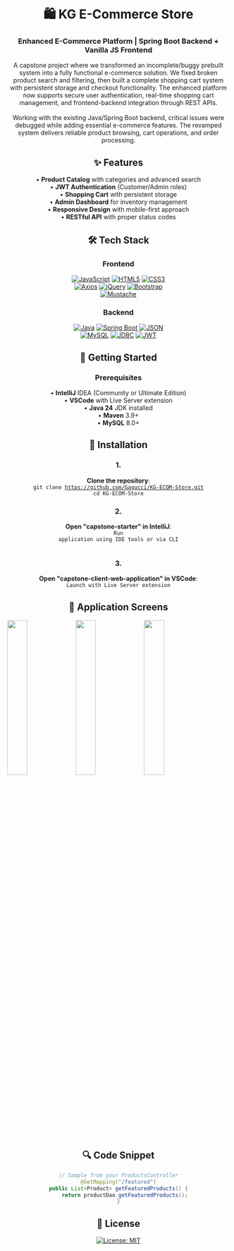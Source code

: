 <h1 align="center">🛍️ KG E-Commerce Store</h1>

<h3 align="center">
Enhanced E-Commerce Platform | Spring Boot Backend + Vanilla JS Frontend
</h3>
<p align="center">
A capstone project where we transformed an incomplete/buggy prebuilt system into a fully functional e-commerce solution. We fixed broken product search and filtering, then built a complete shopping cart system with persistent storage and checkout functionality. The enhanced platform now supports secure user authentication, real-time shopping cart management, and frontend-backend integration through REST APIs.<br><br>Working with the existing Java/Spring Boot backend, critical issues were debugged while adding essential e-commerce features. The revamped system delivers reliable product browsing, cart operations, and order processing.
</p>

<div align="center">

## ✨ Features

<p style="text-align: center; margin-left: 0; padding-left: 0">
• <strong>Product Catalog</strong> with categories and advanced search<br>
• <strong>JWT Authentication</strong> (Customer/Admin roles)<br>
• <strong>Shopping Cart</strong> with persistent storage<br>
• <strong>Admin Dashboard</strong> for inventory management<br>
• <strong>Responsive Design</strong> with mobile-first approach<br>
• <strong>RESTful API</strong> with proper status codes
</p>

</div>

<div align="center">

## 🛠️ Tech Stack

### **Frontend**  
[![JavaScript](https://img.shields.io/badge/JavaScript-F7DF1E?style=for-the-badge&logo=javascript&logoColor=black)](https://developer.mozilla.org/en-US/docs/Web/JavaScript)
[![HTML5](https://img.shields.io/badge/HTML5-E34F26?style=for-the-badge&logo=html5&logoColor=white)](https://developer.mozilla.org/en-US/docs/Web/HTML)
[![CSS3](https://img.shields.io/badge/CSS3-1572B6?style=for-the-badge&logo=css3&logoColor=white)](https://developer.mozilla.org/en-US/docs/Web/CSS)  
[![Axios](https://img.shields.io/badge/Axios-5A29E4?style=for-the-badge&logo=axios&logoColor=white)](https://github.com/axios/axios)
[![jQuery](https://img.shields.io/badge/jQuery-0769AD?style=for-the-badge&logo=jquery&logoColor=white)](https://jquery.com)
[![Bootstrap](https://img.shields.io/badge/Bootstrap-563D7C?style=for-the-badge&logo=bootstrap&logoColor=white)](https://getbootstrap.com)  
[![Mustache](https://img.shields.io/badge/Mustache-000000?style=for-the-badge&logo=mustache&logoColor=white)](https://github.com/janl/mustache.js)

### **Backend**  
[![Java](https://img.shields.io/badge/Java-007396?style=for-the-badge&logo=java&logoColor=white)](https://java.com)
[![Spring Boot](https://img.shields.io/badge/Spring_Boot-6DB33F?style=for-the-badge&logo=spring-boot&logoColor=white)](https://spring.io/projects/spring-boot)
[![JSON](https://img.shields.io/badge/JSON-000000?style=for-the-badge&logo=json&logoColor=white)](https://www.json.org)  
[![MySQL](https://img.shields.io/badge/MySQL-4479A1?style=for-the-badge&logo=mysql&logoColor=white)](https://mysql.com)
[![JDBC](https://img.shields.io/badge/JDBC-007396?style=for-the-badge&logo=java&logoColor=white)](https://docs.oracle.com/javase/tutorial/jdbc/)
[![JWT](https://img.shields.io/badge/JWT-000000?style=for-the-badge&logo=JSON%20web%20tokens&logoColor=white)](https://jwt.io)

</div>

<div align="center">

## 🚀 Getting Started

### Prerequisites

<p style="text-align: center; margin-left: 0; padding-left: 0">
• <strong>IntelliJ</strong> IDEA (Community or Ultimate Edition)<br>
• <strong>VSCode</strong> with Live Server extension<br>
• <strong>Java 24</strong> JDK installed<br>
• <strong>Maven</strong> 3.9+<br>
• <strong>MySQL</strong> 8.0+
</p>

## 🚀 Installation

### **1.**
<strong>Clone the repository</strong>:<br>
<code>git clone https://github.com/Gagucci/KG-ECOM-Store.git</code><br>
<code>cd KG-ECOM-Store</code>

### **2.**
<strong>Open "capstone-starter" in IntelliJ</strong>:<br>
<code>Run application using IDE tools or via CLI<br><br></code>

### **3.**
<strong>Open "capstone-client-web-application" in VSCode</strong>:<br>
<code>Launch with Live Server extension</code>


</div>

<div align="center">
  
## 📸 Application Screens

</div>

<img src="https://via.placeholder.com/300x200/6DB33F/FFFFFF?text=Home+Screen" width="30%">
<img src="https://via.placeholder.com/300x200/4479A1/FFFFFF?text=Product+Page" width="30%">
<img src="https://via.placeholder.com/300x200/563D7C/FFFFFF?text=Admin+Dashboard" width="30%">

<div align="center">
  
## 🔍 Code Snippet

```java
// Sample from your ProductsController
@GetMapping("/featured")
public List<Product> getFeaturedProducts() {
    return productDao.getFeaturedProducts();
}
```

## 📜 License

[![License: MIT](https://img.shields.io/badge/License-MIT-yellow.svg)](https://opensource.org/licenses/MIT)

</div>
